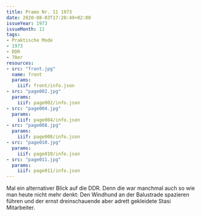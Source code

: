 ```yaml
---
title: Pramo Nr. 11 1973
date: 2020-08-03T17:20:49+02:00
issueYear: 1973
issueMonth: 11
tags:
- Praktische Mode
- 1973
- DDR
- 70er
resources:
- src: "front.jpg"
  name: front
  params:
    iiif: front/info.json
- src: "page002.jpg"
  params:
    iiif: page002/info.json
- src: "page004.jpg"
  params:
    iiif: page004/info.json
- src: "page008.jpg"
  params:
    iiif: page008/info.json
- src: "page010.jpg"
  params:
    iiif: page010/info.json
- src: "page011.jpg"
  params:
    iiif: page011/info.json
---
```

Mal ein alternativer Blick auf die DDR. <!--more-->Denn die war manchmal auch so wie man heute nicht mehr denkt: Den Windhund an der Balustrade spazieren führen und der ernst dreinschauende aber adrett gekleidete Stasi Mitarbeiter.
